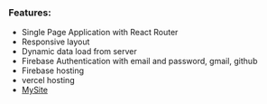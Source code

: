 ### Features:
* Single Page Application with React Router
* Responsive layout
* Dynamic data load from server
* Firebase Authentication with email and password, gmail, github
* Firebase hosting
* vercel hosting
* [MySite](https://helpful-crumble-ed64dd.netlify.app/)